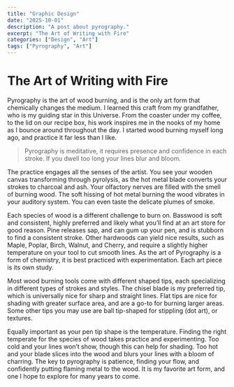 ```yaml
---
title: "Graphic Design"
date: "2025-10-01"
description: "A post about pyrography."
excerpt: "The Art of Writing with Fire"
categories: ["Design", "Art"]
tags: ["Pyrography", "Art"]
---
```

# The Art of Writing with Fire

Pyrography is the art of wood burning, and is the only art form that chemically changes the medium. I learned this craft from my grandfather, who is my guiding star in this Universe. From the coaster under my coffee, to the lid on our recipe box, his work inspires me in the nooks of my home as I bounce around throughout the day. I started wood burning myself long ago, and practice it far less than I like. 

> Pyrography is meditative, it requires presence and confidence in each stroke. If you dwell too long your lines blur and bloom.

The practice engages all the senses of the artist. You see your wooden canvas transforming through pyrolysis, as the hot metal blade converts your strokes to charcoal and ash. Your olfactory nerves are filled with the smell of burning wood. The soft hissing of hot metal burning the wood vibrates in your auditory system. You can even taste the delicate plumes of smoke. 

Each species of wood is a different challenge to burn on. Basswood is soft and consistent, highly preferred and likely what you’ll find at an art store for good reason. Pine releases sap, and can gum up your pen, and is stubborn to find a consistent stroke. Other hardwoods can yield nice results, such as Maple, Poplar, Birch, Walnut, and Cherry, and require a slightly higher temperature on your tool to cut smooth lines. As the art of Pyrography is a form of chemistry, it is best practiced with experimentation. Each art piece is its own study. 

Most wood burning tools come with different shaped tips, each specializing in different types of strokes and styles. The chisel blade is my preferred tip, which is universally nice for sharp and straight lines. Flat tips are nice for shading with greater surface area, and are a go-to for burning larger areas. Some other tips you may use are ball tip-shaped for stippling (dot art), or textures. 

Equally important as your pen tip shape is the temperature. Finding the right temperate for the species of wood takes practice and experimenting. Too cold and your lines won’t show, though this can help for shading. Too hot and your blade slices into the wood and blurs your lines with a bloom of charring. The key to pyrography is patience, finding your flow, and confidently putting flaming metal to the wood. It is my favorite art form, and one I hope to explore for many years to come.
